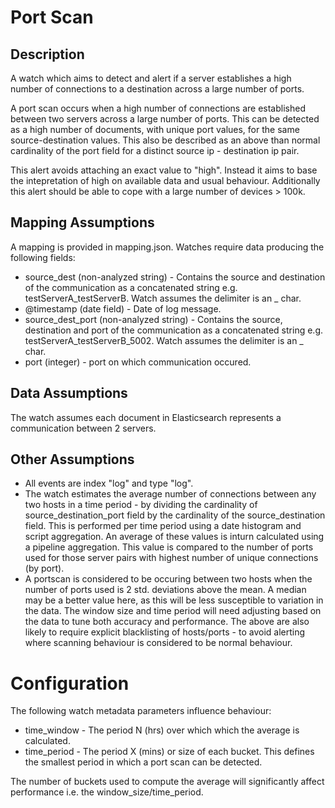# Port Scan

## Description

A watch which aims to detect and alert if a server establishes a high number of connections to a destination across a large number of ports.

A port scan occurs when a high number of connections are established between two servers across a large number of ports.  This can be detected as a high number of documents, with unique port values, for the same source-destination values.  This also be described as an above than normal cardinality of the port field for a distinct source ip - destination ip pair.

This alert avoids attaching an exact value to "high".  Instead it aims to base the intepretation of high on available data and usual behaviour.  Additionally this alert should be able to cope with a large number of devices > 100k.

## Mapping Assumptions

A mapping is provided in mapping.json.  Watches require data producing the following fields:

* source_dest (non-analyzed string) - Contains the source and destination of the communication as a concatenated string e.g. testServerA_testServerB.  Watch assumes the delimiter is an _ char.
* @timestamp (date field) - Date of log message.
* source_dest_port (non-analyzed string) -  Contains the source, destination and port of the communication as a concatenated string e.g. testServerA_testServerB_5002. Watch assumes the delimiter is an _ char.
* port (integer) - port on which communication occured.

## Data Assumptions

The watch assumes each document in Elasticsearch represents a communication between 2 servers.

## Other Assumptions

* All events are index "log" and type "log".
* The watch estimates the average number of connections between any two hosts in a time period - by dividing the cardinality of source_destination_port field by the cardinality of the source_destination field.  This is performed per time period using a date histogram and script aggregation.   An average of these values is inturn calculated using a pipeline aggregation.  This value is compared to the number of ports used for those server pairs with highest number of unique connections (by port). 
* A portscan is considered to be occuring between two hosts when the number of ports used is 2 std. deviations above the mean. A median may be a better value here, as this will be less susceptible to variation in the data.  The window size and time period will need adjusting based on the data to tune both accuracy and performance.  The above are also likely to require explicit blacklisting of hosts/ports - to avoid alerting where scanning behaviour is considered to be normal behaviour. 

# Configuration

The following watch metadata parameters influence behaviour:

* time_window - The period N (hrs) over which which the average is calculated.
* time_period - The period X (mins) or size of each bucket.  This defines the smallest period in which a port scan can be detected.

The number of buckets used to compute the average will significantly affect performance i.e. the window_size/time_period.